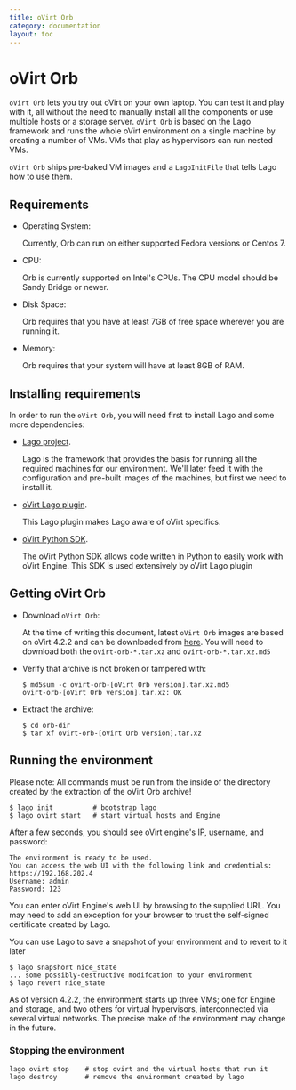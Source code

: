 ```yaml
---
title: oVirt Orb
category: documentation
layout: toc
---
```


# oVirt Orb

`oVirt Orb` lets you try out oVirt on your own laptop. You can
test it and play with it, all without the need to manually
install all the components or use multiple hosts or a storage
server. `oVirt Orb` is based on the Lago framework and runs the
whole oVirt environment on a single machine by creating a
number of VMs. VMs that play as hypervisors can run nested VMs.

`oVirt Orb` ships pre-baked VM images and a `LagoInitFile` that
tells Lago how to use them.

## Requirements

- Operating System:

  Currently, Orb can run on either supported Fedora versions or Centos 7.

- CPU:

  Orb is currently supported on Intel's CPUs. The CPU model should be Sandy Bridge or newer.

- Disk Space:

  Orb requires that you have at least 7GB of free space wherever you are running it.

- Memory:

  Orb requires that your system will have at least 8GB of RAM.

## Installing requirements

In order to run the `oVirt Orb`, you will need first to install Lago and some more dependencies:
- [Lago project](http://lago.readthedocs.io/en/latest/Installation.html).

  Lago is the framework that provides the basis for running all the required machines for our environment.
  We'll later feed it with the configuration and pre-built images of the machines, but first we need to install it.
- [oVirt Lago plugin](http://lago-ost-plugin.readthedocs.io/en/latest/Installation.html).

  This Lago plugin makes Lago aware of oVirt specifics.
- [oVirt Python SDK](https://pypi.python.org/pypi/ovirt-engine-sdk-python/4.2.4).

  The oVirt Python SDK allows code written in Python to easily work with oVirt Engine.
  This SDK is used extensively by oVirt Lago plugin

## Getting oVirt Orb
- Download `oVirt Orb`:

  At the time of writing this document, latest `oVirt Orb` images are based on oVirt 4.2.2 and can be downloaded from [here](http://resources.ovirt.org/pub/ovirt-4.2/ovirt-orb/).
  You will need to download both the `ovirt-orb-*.tar.xz` and `ovirt-orb-*.tar.xz.md5`
- Verify that archive is not broken or tampered with:

      $ md5sum -c ovirt-orb-[oVirt Orb version].tar.xz.md5
      ovirt-orb-[oVirt Orb version].tar.xz: OK

- Extract the archive:

      $ cd orb-dir
      $ tar xf ovirt-orb-[oVirt Orb version].tar.xz

## Running the environment

Please note: All commands must be run from the inside of the directory created by the extraction of the oVirt Orb archive!

    $ lago init          # bootstrap lago
    $ lago ovirt start   # start virtual hosts and Engine

After a few seconds, you should see oVirt engine's IP, username, and password:

    The environment is ready to be used.
    You can access the web UI with the following link and credentials:
    https://192.168.202.4
    Username: admin
    Password: 123

You can enter oVirt Engine's web UI by browsing to the supplied
URL. You may need to add an exception for your browser to trust
the self-signed certificate created by Lago.

You can use Lago to save a snapshot of your environment and to revert to it later

    $ lago snapshort nice_state
    ... some possibly-destructive modifcation to your environment
    $ lago revert nice_state

As of version 4.2.2, the environment starts up three VMs; one
for Engine and storage, and two others for virtual hypervisors,
interconnected via several virtual networks. The precise make
of the environment may change in the future.

### Stopping the environment

    lago ovirt stop    # stop ovirt and the virtual hosts that run it
    lago destroy       # remove the environment created by lago
